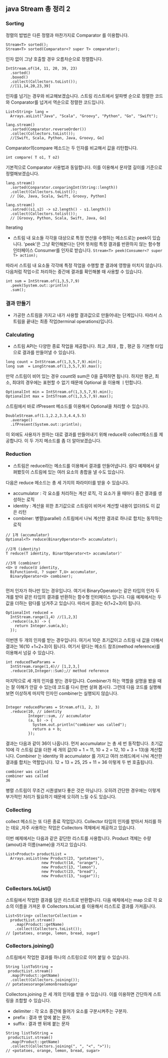 ## java Stream 총 정리 2

### Sorting

정렬의 밥법은 다른 정렬과 마찬가지로 Comparator 를 이용합니다.

```shell
Stream<T> sorted();
Stream<T> sorted(Comparator<? super T> comparator);

```

인자 없이 그냥 호출할 경우 오름차순으로 정렬합니다. 

```shell
IntStream.of(14, 11, 20, 39, 23)
  .sorted()
  .boxed()
  .collect(Collectors.toList());
  //[11,14,20,23,39]
```

인자를 넘기는 경우와 비교해보겠습니다. 스트링 리스트에서 알파벳 순으로 정렬한 코드와 Conparator를 넙겨서 역순으로 정렬한 코드입니다. 

```shell
List<String> lang =
  Arrays.asList("Java", "Scala", "Groovy", "Python", "Go", "Swift");
  
lang.stream()
  .sorted(Comparator.reverseOrder())
  .collec(Collectors.toList());
  //[Swift, Scala, Python, Java, Groovy, Go]
```

Comparator의compare 메소드는 두 인자를 비교해서 값을 리턴합니다. 

`int compare( T o1, T o2)`

기본적으로 Comparator 사용법과 동일합니다. 이를 이용해서 문자열 길이를 기준으로 정렬해보겠습니다. 
```shell
lang.stream()
  .sorted(Conparator.conparingInt(String::length))
  .collect(Collectors.toList());
  // [Go, Java, Scala, Swift, Groovy, Python]
  
lang.stream()
  .sotred((s1,s2) -> s2.length() - s1.length())
  .collect(Collectors.tolist());
  // [Groovy, Python, Scala, Swift, Java, Go]
```

Iterating
- 스트림 내 요소들 각각을 대상으로 특정 연산을 수행하는 메소드로는 peek이 있습니다. 'peek'은 그냥 확인해본다는 단어 뜻처럼 특정 결과를 반환하지 않는 함수형 인터페이스 Consumer를 인자로 받습니다. 
``Stream<T> peek(Consumer<? super T> action);``

따라서 스트림 내 요소들 각각에 특정 작업을 수행할 뿐 결과에 영향을 미치지 않습니다. 다음처럼 작업ㅇ르 처리하는 중간에 결과를 확인해볼 때 사용할 수 있습니다. 
```shell
int sum = IntStream.of(1,3,5,7,9)
  .peek(System.out::println)
  .sum();
```

### 결과 만들기
- 가공한 스트림을 가지고 내가 사용할 결과값으로 만들어내는 단계입니다. 따라서 스트림을 끝내는 최종 작업(terminal operations)입니다. 

### Calculating
- 스트림 API는 다양한 종료 작업을 제공합니다. 최고 ,최대 , 합 , 평균 등 기본형 타입으로 결과를 만들어낼 수 있습니다. 
```shell
long count = IntStream.of(1,3,5,7,9).min();
long sum  = LongStream.of(1,3,5,7,9).max();

```
만약 스트림이 비어 있는 경우 count와 sum은 0을 출력하면 됩니다. 하지만 평균, 최소, 최대의 경우에는 표현할 수 없기 때문에 Optional 을 이용해 ㅣ턴합니다. 
```shell
OptionalInt min = IntStream.of(1,3,5,7,9).min();
OptionalInt max = IntSTream.of(1,3,5,7,9).max();
```
스트림에서 바로 ifPresent 메소드를 이용해서 Optional을 처리할 수 있습니다. 
```shell
DoubleStream.of(1.1,2.2,3.3,4.4,5.5)
  .average()
  .ifPresent(System.out::println);
```

이 외에도 사용자가 원하는 대로 결과를 만들어내기 위해 reduce와 collect메소드를 제공합니다. 이 두 가지 메소드를 좀 더 알아보겠습니다. 

### Reduction

- 스트림은 reduce라는 메소드를 이용해서 결과를 만들어냅니다. 람다 예제에서 살펴봤듯이 스트림에 있는 여러 요소의 총합을 낼 수도 있습니다. 

다음은 reduce 메소드는 총 세 가지의 파라미터를 받을 수 있습니다. 

- accumulator : 각 요소를 처리하는 계산 로직, 각 요소가 올 때마다 중간 결과를 생성하는 로직
- identity : 계산을 위한 초기값으로 스트림이 비어서 계산할 내용이 없더라도 이 값은 리턴 
- combiner: 병렬(parallel) 스트림에서 나눠 계산한 결과로 하나로 합치는 동작하는 로직 

```shell
// 1개 (accumulator)
Optional<T> reduce(BinaryOperator<T> accumulator);

//2개 (identity)
T reduce(T identity, BinartOperator<t> accumulator)'

//3개 (combiner)
<U> U reduce(U identity,
  BiFunction<U, ? super T,U> accumulator,
  BinaryOperator<U> combiner);
 
```

먼저 인자가 하나만 있는 경우입니다. 여기서 BinaryOperator<T>는 같은 타입의 인자 두 개를 받아 같은 타입의 결과를 반환하는 함수형 인터페이스 입니다. 다음 예제에서는 두 값을 더하는 람다를 넘겨주고 있습니다. 따라서 결과는 6(1+2+3)이 됩니다.

```shell
OptionalInt reduced = 
  IntStream.range(1,4) //[1,2,3]
  .reduce((a,b) -> {
    return Integer.sum(a,b);
  });
```

이번엔 두 개의 인자를 받는 경우입니다. 여기서 10은 초기값이고 스트림 내 값을 더해서 결과는 16(10 +1+2+3)이 됩니다. 여기서 람다는 메소드 참조(method reference)를 이용해서 넘길 수 있습니다. 

```shell
int reducedTwoParams = 
  IntStream.range(1,4)// [1,2,3,]
  .reduce(10,Integer::Sum);// method reference
```

마지막으로 세 개의 인자를 받는 경우입니다. Combiner가 하는 역할을 설명을 봤을 때는 잘 이해가 안갈 수 있는데 코드를 다시 한번 살펴 봅시다. 그런데 다음 코드를 실행해보면 이상하게 마지막 인자인 combiner는 실행되지 않습니다. 

```shell

Integer reducedParams = Stream.of(1, 2, 3)
  .reduce(10, // identity
          Integer::sum, // accumulator
          (a, b) -> {
            System.out.println("combiner was called");
            return a + b;
          });
```
결과는 다음과 같이 36이 나옵니다. 먼저 accumulator 는 총 세 번 동작합니다. 
초기값 10에 각 스트림 값을 더한 세 개의 값(10 + 1 = 11, 10 + 2 = 12, 10 + 3 = 13)을 계산합니다. 
Combiner 는 identity 와 accumulator 를 가지고 여러 쓰레드에서 나눠 계산한 결과를 합치는 역할입니다.
12 + 13 = 25, 25 + 11 = 36 이렇게 두 번 호출됩니다.

```shell
combiner was called
combiner was called
36
```
병렬 스트림이 무조건 시퀀셜보다 좋은 것은 아닙니다. 오히려 간단한 경우에는 이렇게 부가적인 처리가 필요하기 때문에 오히려 느릴 수도 있습니다.

### Collecting
collect 메소드는 또 다른 종료 작업입니다. Collector 타입의 인자를 받아서 처리를 하는 데요 ,자주 사용하는 작업은 Collectors 객체에서 제공하고 있습니다. 

이번 예제에서는 다음과 같은 같단한 리스트를 사용합니다. Product 객체는 수량{amout}과 이름{name}을 가지고 있습니다. 

```shell
List<Product> productList = 
  Arrays.asList(new Product(23, "potatoes"),
                new Product(14, "orange"),
                new Product(13, "lemon"),
                new Product(23, "bread"),
                new Product(13, "sugar"));
```

### Collectors.toList()
스트림에서 작업한 결과를 담은 리스트로 반환합니다. 다음 예제에서는 map 으로 각 요소의 이름을 가져온 후 Collectors.toList 를 이용해서 리스트로 결과를 가져옵니다.

```shell
List<String> collectorCollection =
  productList.stream()
    .map(Product::getName)
    .collect(Collectors.toList());
// [potatoes, orange, lemon, bread, sugar]

```

### Collectors.joining()

스트림에서 작업한 결과를 하나의 스트링으로 이어 붙일 수 있습니다.

```shell
String listToString = 
 productList.stream()
  .map(Product::getName)
  .collect(Collectors.joining());
// potatoesorangelemonbreadsugar
```

Collectors.joining 은 세 개의 인자를 받을 수 있습니다. 이를 이용하면 간단하게 스트링을 조합할 수 있습니다.

- delimiter : 각 요소 중간에 들어가 요소를 구분시켜주는 구분자.
- prefix : 결과 맨 앞에 붙는 문자.
- suffix : 결과 맨 뒤에 붙는 문자 

```shell
String listToString = 
 productList.stream()
  .map(Product::getName)
  .collect(Collectors.joining(", ", "<", ">"));
// <potatoes, orange, lemon, bread, sugar>
```




